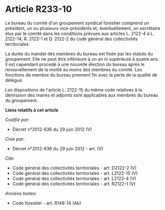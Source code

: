 # Article R233-10

Le bureau du comité d'un groupement syndical forestier comprend un président, un ou plusieurs vice-présidents et,
éventuellement, un secrétaire élus par le comité dans les conditions prévues aux articles L. 2122-4 à L. 2122-14, R. 2122-1
et D. 2122-2 du code général des collectivités territoriales.

La durée du mandat des membres du bureau est fixée par les statuts du groupement. Elle ne peut être inférieure à un an ni
supérieure à quatre ans. Il est cependant procédé à une nouvelle élection du bureau après le renouvellement de la moitié au
moins des membres du comité. Les fonctions de membre du bureau prennent fin avec la perte de la qualité de délégué.

Les dispositions de l'article L. 2122-15 du même code relatives à la démission des maires et adjoints sont applicables aux
membres du bureau du groupement.

**Liens relatifs à cet article**

_Codifié par_:

  - Décret n°2012-836 du 29 juin 2012 (V)

_Créé par_:

  - Décret n°2012-836 du 29 juin 2012 - art. (V)

_Cite_:

  - Code général des collectivités territoriales - art. D2122-2 (V)
  - Code général des collectivités territoriales - art. L2122-15 (V)
  - Code général des collectivités territoriales - art. L2122-4 (V)
  - Code général des collectivités territoriales - art. R2122-1 (V)

_Anciens textes_:

  - Code forestier - art. R148-14 (Ab)
